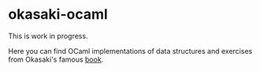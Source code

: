 # okasaki-ocaml

This is work in progress.

Here you can find OCaml implementations of data structures and exercises from Okasaki's famous [book](http://www.amazon.com/Purely-Functional-Structures-Chris-Okasaki/dp/0521663504
).